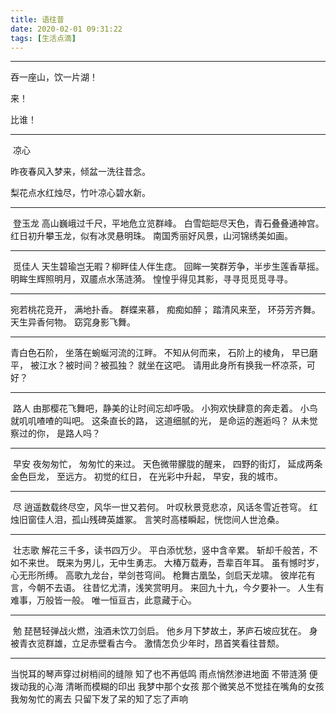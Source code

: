 ```yaml
---
title: 语往昔
date: 2020-02-01 09:31:22
tags: [生活点滴]
---
```


----

吞一座山，饮一片湖！

来！

比谁！

----

​                       凉心

昨夜春风入梦来，倾盆一洗往昔念。

梨花点水红烛尽，竹叶凉心碧水新。

----

​                      登玉龙
高山巍峨过千尺，平地危立览群峰。
白雪皑皑尽天色，青石叠叠通神宫。
红日初升攀玉龙，似有冰灵悬明珠。
南国秀丽好风景，山河锦绣美如画。

----

​                     觅佳人
天生碧瑜岂无暇？柳畔佳人伴生痣。
回眸一笑群芳争，半步生莲香草摇。
明眸生辉照明月，双靥点水荡涟漪。
惶惶乎得见其影，寻寻觅觅觅寻寻。

----

宛若桃花竞开，
满地扑香。
群蝶来慕，
痴痴如醉；
踏清风来至，
环芬芳齐舞。
天生异香何物。
窈窕身影飞舞。

----

青白色石阶，
坐落在蜿蜒河流的江畔。
不知从何而来，
石阶上的棱角，
早已磨平，
被江水？被时间？被孤独？
就坐在这吧。
请用此身所有换我一杯凉茶，可好？

----

​                     路人
由那樱花飞舞吧，静美的让时间忘却呼吸。
小狗欢快肆意的奔走着。
小鸟就叽叽喳喳的叫吧。
这条直长的路，
这道细腻的光，
是命运的邂逅吗？
从未觉察过的你，
是路人吗？

----

​                     早安
夜匆匆忙，
匆匆忙的来过。
天色微带朦胧的醒来，
四野的街灯，
延成两条金色巨龙，
至远方。
初觉的红日，
在光彩中升起，
早安，我的城市。

-----

​                      尽
逍遥数载终尽空，风华一世又若何。
叶叹秋景竞悲凉，风话冬雪近苍穹。
红烛旧窗佳人泪，孤山残碑英雄冢。
言笑时高楼瞬起，恍惚间人世沧桑。

----

​              壮志歌
解花三千多，读书四万少。
平白添忧愁，竖中含辛累。
斩却千般苦，不如不来世。
既来为男儿，无中生勇志。
大椿万载寿，吾辈百年耳。
虽有憾时岁，心无形所缚。
高歌九龙台，举剑苍穹间。
枪舞古凰坠，剑启天龙啸。
彼岸花有言，今朝不去语。
往昔忆尤清，浅笑赏明月。
来回九十九，今夕要补一。
人生有难事，万般皆一般。
唯一恒亘古，此意藏于心。

----

​                        勉
琵琶轻弹战火燃，浊酒未饮刀剑启。
他乡月下梦故土，茅庐石坡应犹在。
身被青衣览群雄，立足赤壁看古今。
激情怎负少年时，昂首笑看往昔颓。

----

当悦耳的琴声穿过树梢间的缝隙
知了也不再低鸣
雨点悄然渗进地面
不带涟漪
便拨动我的心海
清晰而模糊的印出
我梦中那个女孩
那个微笑总不觉挂在嘴角的女孩
我匆匆忙的离去
只留下发了呆的知了忘了声响